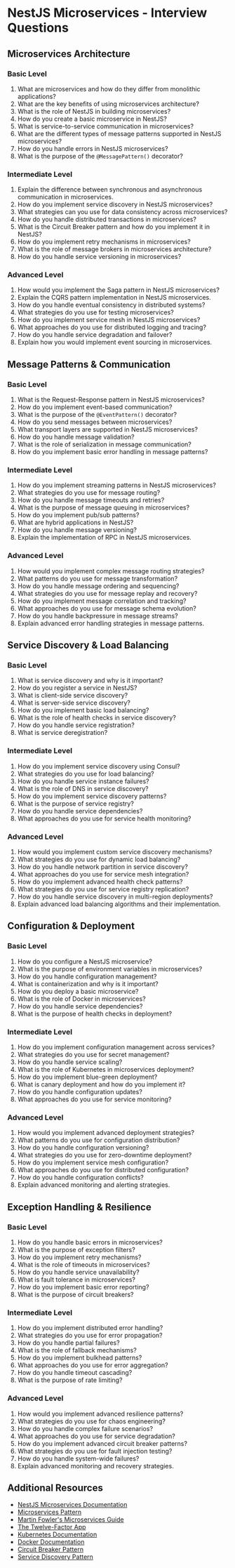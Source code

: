 # NestJS Microservices - Interview Questions

## Microservices Architecture

### Basic Level

1. What are microservices and how do they differ from monolithic applications?
2. What are the key benefits of using microservices architecture?
3. What is the role of NestJS in building microservices?
4. How do you create a basic microservice in NestJS?
5. What is service-to-service communication in microservices?
6. What are the different types of message patterns supported in NestJS microservices?
7. How do you handle errors in NestJS microservices?
8. What is the purpose of the `@MessagePattern()` decorator?

### Intermediate Level

1. Explain the difference between synchronous and asynchronous communication in microservices.
2. How do you implement service discovery in NestJS microservices?
3. What strategies can you use for data consistency across microservices?
4. How do you handle distributed transactions in microservices?
5. What is the Circuit Breaker pattern and how do you implement it in NestJS?
6. How do you implement retry mechanisms in microservices?
7. What is the role of message brokers in microservices architecture?
8. How do you handle service versioning in microservices?

### Advanced Level

1. How would you implement the Saga pattern in NestJS microservices?
2. Explain the CQRS pattern implementation in NestJS microservices.
3. How do you handle eventual consistency in distributed systems?
4. What strategies do you use for testing microservices?
5. How do you implement service mesh in NestJS microservices?
6. What approaches do you use for distributed logging and tracing?
7. How do you handle service degradation and failover?
8. Explain how you would implement event sourcing in microservices.

## Message Patterns & Communication

### Basic Level

1. What is the Request-Response pattern in NestJS microservices?
2. How do you implement event-based communication?
3. What is the purpose of the `@EventPattern()` decorator?
4. How do you send messages between microservices?
5. What transport layers are supported in NestJS microservices?
6. How do you handle message validation?
7. What is the role of serialization in message communication?
8. How do you implement basic error handling in message patterns?

### Intermediate Level

1. How do you implement streaming patterns in NestJS microservices?
2. What strategies do you use for message routing?
3. How do you handle message timeouts and retries?
4. What is the purpose of message queuing in microservices?
5. How do you implement pub/sub patterns?
6. What are hybrid applications in NestJS?
7. How do you handle message versioning?
8. Explain the implementation of RPC in NestJS microservices.

### Advanced Level

1. How would you implement complex message routing strategies?
2. What patterns do you use for message transformation?
3. How do you handle message ordering and sequencing?
4. What strategies do you use for message replay and recovery?
5. How do you implement message correlation and tracking?
6. What approaches do you use for message schema evolution?
7. How do you handle backpressure in message streams?
8. Explain advanced error handling strategies in message patterns.

## Service Discovery & Load Balancing

### Basic Level

1. What is service discovery and why is it important?
2. How do you register a service in NestJS?
3. What is client-side service discovery?
4. What is server-side service discovery?
5. How do you implement basic load balancing?
6. What is the role of health checks in service discovery?
7. How do you handle service registration?
8. What is service deregistration?

### Intermediate Level

1. How do you implement service discovery using Consul?
2. What strategies do you use for load balancing?
3. How do you handle service instance failures?
4. What is the role of DNS in service discovery?
5. How do you implement service discovery patterns?
6. What is the purpose of service registry?
7. How do you handle service dependencies?
8. What approaches do you use for service health monitoring?

### Advanced Level

1. How would you implement custom service discovery mechanisms?
2. What strategies do you use for dynamic load balancing?
3. How do you handle network partition in service discovery?
4. What approaches do you use for service mesh integration?
5. How do you implement advanced health check patterns?
6. What strategies do you use for service registry replication?
7. How do you handle service discovery in multi-region deployments?
8. Explain advanced load balancing algorithms and their implementation.

## Configuration & Deployment

### Basic Level

1. How do you configure a NestJS microservice?
2. What is the purpose of environment variables in microservices?
3. How do you handle configuration management?
4. What is containerization and why is it important?
5. How do you deploy a basic microservice?
6. What is the role of Docker in microservices?
7. How do you handle service dependencies?
8. What is the purpose of health checks in deployment?

### Intermediate Level

1. How do you implement configuration management across services?
2. What strategies do you use for secret management?
3. How do you handle service scaling?
4. What is the role of Kubernetes in microservices deployment?
5. How do you implement blue-green deployment?
6. What is canary deployment and how do you implement it?
7. How do you handle configuration updates?
8. What approaches do you use for service monitoring?

### Advanced Level

1. How would you implement advanced deployment strategies?
2. What patterns do you use for configuration distribution?
3. How do you handle configuration versioning?
4. What strategies do you use for zero-downtime deployment?
5. How do you implement service mesh configuration?
6. What approaches do you use for distributed configuration?
7. How do you handle configuration conflicts?
8. Explain advanced monitoring and alerting strategies.

## Exception Handling & Resilience

### Basic Level

1. How do you handle basic errors in microservices?
2. What is the purpose of exception filters?
3. How do you implement retry mechanisms?
4. What is the role of timeouts in microservices?
5. How do you handle service unavailability?
6. What is fault tolerance in microservices?
7. How do you implement basic error reporting?
8. What is the purpose of circuit breakers?

### Intermediate Level

1. How do you implement distributed error handling?
2. What strategies do you use for error propagation?
3. How do you handle partial failures?
4. What is the role of fallback mechanisms?
5. How do you implement bulkhead patterns?
6. What approaches do you use for error aggregation?
7. How do you handle timeout cascading?
8. What is the purpose of rate limiting?

### Advanced Level

1. How would you implement advanced resilience patterns?
2. What strategies do you use for chaos engineering?
3. How do you handle complex failure scenarios?
4. What approaches do you use for service degradation?
5. How do you implement advanced circuit breaker patterns?
6. What strategies do you use for fault injection testing?
7. How do you handle system-wide failures?
8. Explain advanced monitoring and recovery strategies.

## Additional Resources

- [NestJS Microservices Documentation](https://docs.nestjs.com/microservices/basics)
- [Microservices Pattern](https://microservices.io/patterns/index.html)
- [Martin Fowler's Microservices Guide](https://martinfowler.com/articles/microservices.html)
- [The Twelve-Factor App](https://12factor.net/)
- [Kubernetes Documentation](https://kubernetes.io/docs/home/)
- [Docker Documentation](https://docs.docker.com/)
- [Circuit Breaker Pattern](https://martinfowler.com/bliki/CircuitBreaker.html)
- [Service Discovery Pattern](https://www.nginx.com/blog/service-discovery-in-a-microservices-architecture/)
